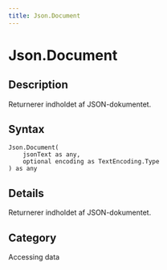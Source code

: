 ```yaml
---
title: Json.Document
---
```


# Json.Document


## Description

Returnerer indholdet af JSON-dokumentet.


## Syntax

```powerquery
Json.Document(
    jsonText as any,
    optional encoding as TextEncoding.Type
) as any
```


## Details

Returnerer indholdet af JSON-dokumentet.



## Category
Accessing data
